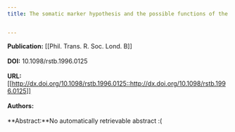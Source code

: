 ```yaml
---
title: The somatic marker hypothesis and the possible functions of the prefrontal cortex


---
```


**Publication:** [[Phil. Trans. R. Soc. Lond. B]]<br><br>**DOI:** 10.1098/rstb.1996.0125                                           
<br>**URL:**[[http://dx.doi.org/10.1098/rstb.1996.0125::http://dx.doi.org/10.1098/rstb.1996.0125]]<br><br>**Authors:** <br><br>**Abstract:**No automatically retrievable abstract :(


